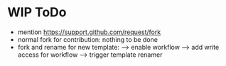 # WIP ToDo
- mention https://support.github.com/request/fork
- normal fork for contribution: nothing to be done
- fork and rename for new template:
    --> enable workflow
    --> add write access for workflow
    --> trigger template renamer
